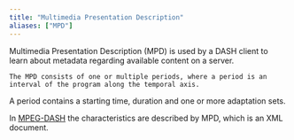 ```yaml
---
title: "Multimedia Presentation Description"
aliases: ["MPD"]
---
```


Multimedia Presentation Description (MPD) is used by a DASH client to learn about metadata regarding available content on a server. 

	The MPD consists of one or multiple periods, where a period is an interval of the program along the temporal axis.
A period contains a starting time, duration and one or more adaptation sets.



In [MPEG-DASH](streaming/Adaptive%20Streaming/MPEG-DASH.md) the characteristics are described by MPD, which is an XML document.